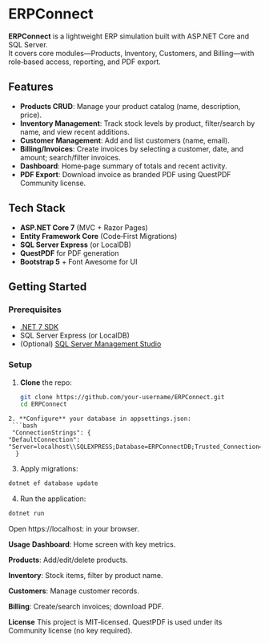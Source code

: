 # ERPConnect

**ERPConnect** is a lightweight ERP simulation built with ASP.NET Core and SQL Server.  
It covers core modules—Products, Inventory, Customers, and Billing—with role‑based access, reporting, and PDF export.

## Features

- **Products CRUD**: Manage your product catalog (name, description, price).  
- **Inventory Management**: Track stock levels by product, filter/search by name, and view recent additions.  
- **Customer Management**: Add and list customers (name, email).  
- **Billing/Invoices**: Create invoices by selecting a customer, date, and amount; search/filter invoices.  
- **Dashboard**: Home‑page summary of totals and recent activity.  
- **PDF Export**: Download invoice as branded PDF using QuestPDF Community license.

## Tech Stack

- **ASP.NET Core 7** (MVC + Razor Pages)  
- **Entity Framework Core** (Code‑First Migrations)  
- **SQL Server Express** (or LocalDB)  
- **QuestPDF** for PDF generation  
- **Bootstrap 5** + Font Awesome for UI  

## Getting Started

### Prerequisites

- [.NET 7 SDK](https://dotnet.microsoft.com/download)  
- SQL Server Express (or LocalDB)  
- (Optional) [SQL Server Management Studio](https://aka.ms/ssms)  

### Setup

1. **Clone** the repo:
   ```bash
   git clone https://github.com/your-username/ERPConnect.git
   cd ERPConnect
  ```
2. **Configure** your database in appsettings.json:
   ```bash
   "ConnectionStrings": {
  "DefaultConnection": "Server=localhost\\SQLEXPRESS;Database=ERPConnectDB;Trusted_Connection=True;TrustServerCertificate=True"
    }
  ```
3. Apply migrations:
  ```bash
  dotnet ef database update
  ```
4. Run the application:
  ```bash
  dotnet run
  ```
Open https://localhost:<PORT> in your browser.

**Usage**
**Dashboard**: Home screen with key metrics.

**Products**: Add/edit/delete products.

**Inventory**: Stock items, filter by product name.

**Customers**: Manage customer records.

**Billing**: Create/search invoices; download PDF.

**License**
This project is MIT‑licensed. QuestPDF is used under its Community license (no key required).